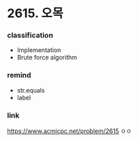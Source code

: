 # 2615. 오목

### classification
* Implementation
* Brute force algorithm

### remind
* str.equals
* label

### link
https://www.acmicpc.net/problem/2615
ㅇㅇ

